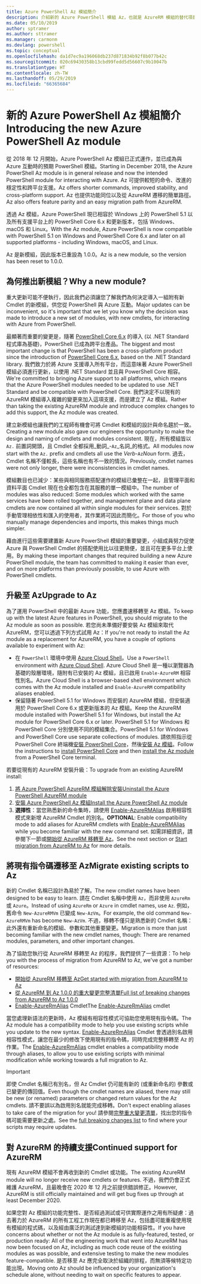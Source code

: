 ```yaml
---
title: Azure PowerShell Az 模組簡介
description: 介紹新的 Azure PowerShell 模組 Az，也就是 AzureRM 模組的替代項目。
ms.date: 05/10/2019
author: sptramer
ms.author: sttramer
ms.manager: carmonm
ms.devlang: powershell
ms.topic: conceptual
ms.openlocfilehash: da1d7ec9a196068db237d871834b92f8b077b42c
ms.sourcegitcommit: 020c69430358b13cbd99fedd5d56607c9b10047b
ms.translationtype: HT
ms.contentlocale: zh-TW
ms.lasthandoff: 05/29/2019
ms.locfileid: "66365684"
---
```

# <a name="introducing-the-new-azure-powershell-az-module"></a><span data-ttu-id="f991a-103">新的 Azure PowerShell Az 模組簡介</span><span class="sxs-lookup"><span data-stu-id="f991a-103">Introducing the new Azure PowerShell Az module</span></span>

<span data-ttu-id="f991a-104">從 2018 年 12 月開始，Azure PowerShell Az 模組已正式運作，並已成為與 Azure 互動時的預期 PowerShell 模組。</span><span class="sxs-lookup"><span data-stu-id="f991a-104">Starting in December 2018, the Azure PowerShell Az module is in general release and now the intended PowerShell module for interacting with Azure.</span></span> <span data-ttu-id="f991a-105">Az 可提供較短的命令、改進的穩定性和跨平台支援。</span><span class="sxs-lookup"><span data-stu-id="f991a-105">Az offers shorter commands, improved stability, and cross-platform support.</span></span> <span data-ttu-id="f991a-106">Az 也提供功能同位以及從 AzureRM 遷移的簡單路徑。</span><span class="sxs-lookup"><span data-stu-id="f991a-106">Az also offers feature parity and an easy migration path from AzureRM.</span></span>

<span data-ttu-id="f991a-107">透過 Az 模組，Azure PowerShell 現已相容於 Windows 上的 PowerShell 5.1 以及所有支援平台上的 PowerShell Core 6.x 和更新版本，包括 Windows、macOS 和 Linux。</span><span class="sxs-lookup"><span data-stu-id="f991a-107">With the Az module, Azure PowerShell is now compatible with PowerShell 5.1 on Windows and PowerShell Core 6.x and later on all supported platforms - including Windows, macOS, and Linux.</span></span>

<span data-ttu-id="f991a-108">Az 是新模組，因此版本已重設為 1.0.0。</span><span class="sxs-lookup"><span data-stu-id="f991a-108">Az is a new module, so the version has been reset to 1.0.0.</span></span>

## <a name="why-a-new-module"></a><span data-ttu-id="f991a-109">為何推出新模組？</span><span class="sxs-lookup"><span data-stu-id="f991a-109">Why a new module?</span></span>

<span data-ttu-id="f991a-110">重大更新可能不便執行，因此我們必須讓您了解我們為何決定導入一組附有新 Cmdlet 的新模組，供您從 PowerShell 與 Azure 互動。</span><span class="sxs-lookup"><span data-stu-id="f991a-110">Major updates can be inconvenient, so it's important that we let you know why the decision was made to introduce a new set of modules, with new cmdlets, for interacting with Azure from PowerShell.</span></span>

<span data-ttu-id="f991a-111">最顯著而重要的變更是，隨著 [PowerShell Core 6.x](/powershell/scripting/overview) 的導入 (以 .NET Standard 程式庫為基礎)，PowerShell 已成為跨平台產品。</span><span class="sxs-lookup"><span data-stu-id="f991a-111">The biggest and most important change is that PowerShell has been a cross-platform product since the introduction of [PowerShell Core 6.x](/powershell/scripting/overview), based on the .NET Standard library.</span></span>
<span data-ttu-id="f991a-112">我們致力於將 Azure 支援導入所有平台，而這意味著 Azure PowerShell 模組必須進行更新，以使用 .NET Standard 並且與 PowerShell Core 相容。</span><span class="sxs-lookup"><span data-stu-id="f991a-112">We're committed to bringing Azure support to all platforms, which means that the Azure PowerShell modules needed to be updated to use .NET Standard and be compatible with PowerShell Core.</span></span> <span data-ttu-id="f991a-113">我們決定不以現有的 AzureRM 模組導入複雜的變更來加入這項支援，而是建立了 Az 模組。</span><span class="sxs-lookup"><span data-stu-id="f991a-113">Rather than taking the existing AzureRM module and introduce complex changes to add this support, the Az module was created.</span></span>

<span data-ttu-id="f991a-114">建立新模組也讓我們的工程師有機會可將 Cmdlet 和模組的設計與命名趨於一致。</span><span class="sxs-lookup"><span data-stu-id="f991a-114">Creating a new module also gave our engineers the opportunity to make the design and naming of cmdlets and modules consistent.</span></span> <span data-ttu-id="f991a-115">現在，所有模組皆以 `Az.` 前置詞開頭，且 Cmdlet 全都採用_動詞_-`Az`_名詞_的格式。</span><span class="sxs-lookup"><span data-stu-id="f991a-115">All modules now start with the `Az.` prefix and cmdlets all use the _Verb_-`Az`_Noun_ form.</span></span> <span data-ttu-id="f991a-116">過去，Cmdlet 名稱不僅較長，這些名稱也有不一致的情況。</span><span class="sxs-lookup"><span data-stu-id="f991a-116">Previously, cmdlet names were not only longer, there were inconsistencies in cmdlet names.</span></span>

<span data-ttu-id="f991a-117">模組數目也已減少：某些與相同服務搭配運作的模組已彙整在一起，且管理平面和資料平面 Cmdlet 現在也全都包含在其服務的單一模組中。</span><span class="sxs-lookup"><span data-stu-id="f991a-117">The number of modules was also reduced: Some modules which worked with the same services have been rolled together, and management plane and data plane cmdlets are now contained all within single modules for their services.</span></span> <span data-ttu-id="f991a-118">對於手動管理相依性和匯入的使用者，其作業將可因此而簡化。</span><span class="sxs-lookup"><span data-stu-id="f991a-118">For those of you who manually manage dependencies and imports, this makes things much simpler.</span></span>

<span data-ttu-id="f991a-119">藉由進行這些需要建置新 Azure PowerShell 模組的重要變更，小組成員努力促使 Azure 與 PowerShell Cmdlet 的搭配使用比以往更簡便，並且可在更多平台上使用。</span><span class="sxs-lookup"><span data-stu-id="f991a-119">By making these important changes that required building a new Azure PowerShell module, the team has committed to making it easier than ever, and on more platforms than previously possible, to use Azure with PowerShell cmdlets.</span></span>

## <a name="upgrade-to-az"></a><span data-ttu-id="f991a-120">升級至 Az</span><span class="sxs-lookup"><span data-stu-id="f991a-120">Upgrade to Az</span></span>

<span data-ttu-id="f991a-121">為了運用 PowerShell 中的最新 Azure 功能，您應盡速移轉至 Az 模組。</span><span class="sxs-lookup"><span data-stu-id="f991a-121">To keep up with the latest Azure features in PowerShell, you should migrate to the Az module as soon as possible.</span></span> <span data-ttu-id="f991a-122">若您尚未準備好要安裝 Az 模組來取代 AzureRM，您可以透過下列方式試用 Az：</span><span class="sxs-lookup"><span data-stu-id="f991a-122">If you're not ready to install the Az module as a replacement for AzureRM, you have a couple of options available to experiment with Az:</span></span>

* <span data-ttu-id="f991a-123">在 `PowerShell` 環境中使用 [Azure Cloud Shell](https://docs.microsoft.com/en-us/azure/cloud-shell/overview)。</span><span class="sxs-lookup"><span data-stu-id="f991a-123">Use a `PowerShell` environment with [Azure Cloud Shell](https://docs.microsoft.com/en-us/azure/cloud-shell/overview).</span></span>
  <span data-ttu-id="f991a-124">Azure Cloud Shell 是一種以瀏覽器為基礎的殼層環境，隨附有已安裝的 Az 模組，且已啟用 `Enable-AzureRM` 相容性別名。</span><span class="sxs-lookup"><span data-stu-id="f991a-124">Azure Cloud Shell is a browser-based shell environment which comes with the Az module installed and `Enable-AzureRM` compatibility aliases enabled.</span></span>
* <span data-ttu-id="f991a-125">保留隨著 PowerShell 5.1 for Windows 而安裝的 AzureRM 模組，但安裝適用於 PowerShell Core 6.x 或更新版本的 Az 模組。</span><span class="sxs-lookup"><span data-stu-id="f991a-125">Keep the AzureRM module installed with PowerShell 5.1 for Windows, but install the Az module for PowerShell Core 6.x or later.</span></span> <span data-ttu-id="f991a-126">PowerShell 5.1 for Windows 和 PowerShell Core 分別使用不同的模組集合。</span><span class="sxs-lookup"><span data-stu-id="f991a-126">PowerShell 5.1 for Windows and PowerShell Core use separate collections of modules.</span></span> <span data-ttu-id="f991a-127">請依照指示從 PowerShell Core 終端機[安裝 PowerShell Core](/powershell/scripting/install/installing-powershell-core-on-windows)，然後[安裝 Az 模組](install-az-ps.md)。</span><span class="sxs-lookup"><span data-stu-id="f991a-127">Follow the instructions to [install PowerShell Core](/powershell/scripting/install/installing-powershell-core-on-windows) and then [install the Az module](install-az-ps.md) from a PowerShell Core terminal.</span></span>

<span data-ttu-id="f991a-128">若要從現有的 AzureRM 安裝升級：</span><span class="sxs-lookup"><span data-stu-id="f991a-128">To upgrade from an existing AzureRM install:</span></span>

1. [<span data-ttu-id="f991a-129">將 Azure PowerShell AzureRM 模組解除安裝</span><span class="sxs-lookup"><span data-stu-id="f991a-129">Uninstall the Azure PowerShell AzureRM module</span></span>](/powershell/azure/uninstall-az-ps#uninstall-the-azurerm-module)
2. [<span data-ttu-id="f991a-130">安裝 Azure PowerShell Az 模組</span><span class="sxs-lookup"><span data-stu-id="f991a-130">Install the Azure PowerShell Az module</span></span>](install-az-ps.md)
3. <span data-ttu-id="f991a-131">__選擇性__：當您熟悉新的命令集時，請使用 [Enable-AzureRMAlias](/powershell/module/az.accounts/enable-azurermalias) 啟用相容性模式來新增 AzureRM Cmdlet 的別名。</span><span class="sxs-lookup"><span data-stu-id="f991a-131">__OPTIONAL__: Enable compatibility mode to add aliases for AzureRM cmdlets with [Enable-AzureRMAlias](/powershell/module/az.accounts/enable-azurermalias) while you become familiar with the new command set.</span></span> <span data-ttu-id="f991a-132">如需詳細資訊，請參閱下一節或[開始從 AzureRM 移轉至 Az](migrate-from-azurerm-to-az.md)。</span><span class="sxs-lookup"><span data-stu-id="f991a-132">See the next section or [Start migration from AzureRM to Az](migrate-from-azurerm-to-az.md) for more details.</span></span>

## <a name="migrate-existing-scripts-to-az"></a><span data-ttu-id="f991a-133">將現有指令碼遷移至 Az</span><span class="sxs-lookup"><span data-stu-id="f991a-133">Migrate existing scripts to Az</span></span>

<span data-ttu-id="f991a-134">新的 Cmdlet 名稱已設計為易於了解。</span><span class="sxs-lookup"><span data-stu-id="f991a-134">The new cmdlet names have been designed to be easy to learn.</span></span> <span data-ttu-id="f991a-135">請在 Cmdlet 名稱中使用 `Az`，而非使用 `AzureRm` 或 `Azure`。</span><span class="sxs-lookup"><span data-stu-id="f991a-135">Instead of using `AzureRm` or `Azure` in cmdlet names, use `Az`.</span></span> <span data-ttu-id="f991a-136">例如，舊命令 `New-AzureRMVm` 已變成 `New-AzVm`。</span><span class="sxs-lookup"><span data-stu-id="f991a-136">For example, the old command `New-AzureRMVm` has become `New-AzVm`.</span></span>
<span data-ttu-id="f991a-137">不過，移轉不僅只是熟悉新的 Cmdlet 名稱：此外還有重新命名的模組、參數和其他重要變更。</span><span class="sxs-lookup"><span data-stu-id="f991a-137">Migration is more than just becoming familiar with the new cmdlet names, though: There are renamed modules, parameters, and other important changes.</span></span>

<span data-ttu-id="f991a-138">為了協助您執行從 AzureRM 移轉至 Az 的程序，我們提供了一些資源：</span><span class="sxs-lookup"><span data-stu-id="f991a-138">To help you with the process of migration from AzureRM to Az, we've got a number of resources:</span></span>

* [<span data-ttu-id="f991a-139">開始從 AzureRM 移轉至 Az</span><span class="sxs-lookup"><span data-stu-id="f991a-139">Get started with migration from AzureRM to Az</span></span>](migrate-from-azurerm-to-az.md)
* [<span data-ttu-id="f991a-140">從 AzureRM 到 Az 1.0.0 的重大變更完整清單</span><span class="sxs-lookup"><span data-stu-id="f991a-140">Full list of breaking changes from AzureRM to Az 1.0.0</span></span>](migrate-az-1.0.0.md)
* <span data-ttu-id="f991a-141">[Enable-AzureRmAlias](/powershell/module/az.accounts/enable-azurermalias) Cmdlet</span><span class="sxs-lookup"><span data-stu-id="f991a-141">The [Enable-AzureRmAlias](/powershell/module/az.accounts/enable-azurermalias) cmdlet</span></span>

<span data-ttu-id="f991a-142">當您處理新語法的更新時，Az 模組有相容性模式可協助您使用現有指令碼。</span><span class="sxs-lookup"><span data-stu-id="f991a-142">The Az module has a compatibility mode to help you use existing scripts while you update to the new syntax.</span></span> <span data-ttu-id="f991a-143">[Enable-AzureRmAlias](/powershell/module/az.accounts/enable-azurermalias) Cmdlet 會透過別名啟用相容性模式，讓您在最少的修改下使用現有的指令碼，同時完成完整移轉至 Az 的作業。</span><span class="sxs-lookup"><span data-stu-id="f991a-143">The [Enable-AzureRmAlias](/powershell/module/az.accounts/enable-azurermalias) cmdlet enables a compatibility mode through aliases, to allow you to use existing scripts with minimal modification while working towards a full migration to Az.</span></span>

> [!IMPORTANT]
> <span data-ttu-id="f991a-144">即使 Cmdlet 名稱已有別名，但 Az Cmdlet 仍可能有新的 (或重新命名的) 參數或已變更的傳回值。</span><span class="sxs-lookup"><span data-stu-id="f991a-144">Even though the cmdlet names are aliased, there may still be new (or renamed) parameters or changed return values for the Az cmdlets.</span></span> <span data-ttu-id="f991a-145">請不要誤以為啟用別名就能完成移轉。</span><span class="sxs-lookup"><span data-stu-id="f991a-145">Don't expect enabling aliases to take care of the migration for you!</span></span> <span data-ttu-id="f991a-146">請參閱[完整重大變更清單](migrate-az-1.0.0.md)，找出您的指令碼可能需要更新之處。</span><span class="sxs-lookup"><span data-stu-id="f991a-146">See the [full breaking changes list](migrate-az-1.0.0.md) to find where your scripts may require updates.</span></span>

## <a name="continued-support-for-azurerm"></a><span data-ttu-id="f991a-147">對 AzureRM 的持續支援</span><span class="sxs-lookup"><span data-stu-id="f991a-147">Continued support for AzureRM</span></span>

<span data-ttu-id="f991a-148">現有 AzureRM 模組不會再收到新的 Cmdlet 或功能。</span><span class="sxs-lookup"><span data-stu-id="f991a-148">The existing AzureRM module will no longer receive new cmdlets or features.</span></span> <span data-ttu-id="f991a-149">不過，我們仍會正式維護 AzureRM，且最晚會在 2020 年 12 月之前提供錯誤修正。</span><span class="sxs-lookup"><span data-stu-id="f991a-149">However, AzureRM is still officially maintained and will get bug fixes up through at least December 2020.</span></span>

<span data-ttu-id="f991a-150">如果您對 Az 模組的功能完整性、是否經過測試或可供實際運作之用有所疑慮：過去著力於 AzureRM 的所有工程工作現在都已轉移至 Az，包括盡可能重複使用現有模組的程式碼，以及經由廣泛的測試達到新模組的功能相容性。</span><span class="sxs-lookup"><span data-stu-id="f991a-150">If you have concerns about whether or not the Az module is as fully-featured, tested, or production ready: All of the engineering work that went into AzureRM has now been focused on Az, including as much code reuse of the existing modules as was possible, and extensive testing to make the new modules feature-compatible.</span></span> <span data-ttu-id="f991a-151">是否移至 Az 應完全取決於組織的排程，而無須等候特定功能出現。</span><span class="sxs-lookup"><span data-stu-id="f991a-151">Moving onto Az should be influenced by your organization's schedule alone, without needing to wait on specific features to appear.</span></span>